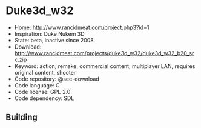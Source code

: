 # Duke3d_w32

- Home: http://www.rancidmeat.com/project.php3?id=1
- Inspiration: Duke Nukem 3D
- State: beta, inactive since 2008
- Download: http://www.rancidmeat.com/projects/duke3d_w32/duke3d_w32_b20_src.zip
- Keyword: action, remake, commercial content, multiplayer LAN, requires original content, shooter
- Code repository: @see-download
- Code language: C
- Code license: GPL-2.0
- Code dependency: SDL

## Building
